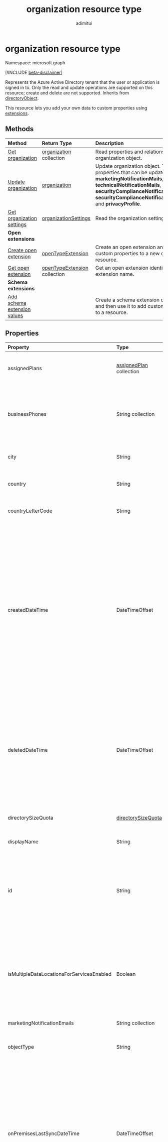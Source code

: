 ﻿---
title: "organization resource type"
description: "Represents an Azure Active Directory tenant. "
localization_priority: Normal
author: "adimitui"
ms.prod: "microsoft-identity-platform"
doc_type: resourcePageType
---

# organization resource type

Namespace: microsoft.graph

[!INCLUDE [beta-disclaimer](../../includes/beta-disclaimer.md)]

Represents the Azure Active Directory tenant that the user or application is signed in to. Only the read and update operations are supported on this resource; create and delete are not supported. Inherits from [directoryObject](directoryobject.md).

This resource lets you add your own data to custom properties using [extensions](/graph/extensibility-overview).

## Methods

| Method                                                                      | Return Type                                          | Description                                                                                                                                                                                                                                        |
| :-------------------------------------------------------------------------- | :--------------------------------------------------- | :------------------------------------------------------------------------------------------------------------------------------------------------------------------------------------------------------------------------------------------------- |
| [Get organization](../api/organization-get.md)                              | [organization](organization.md) collection           | Read properties and relationships of organization object.                                                                                                                                                                                          |
| [Update organization](../api/organization-update.md)                        | [organization](organization.md)                      | Update organization object. The only properties that can be updated are: **marketingNotificationMails**, **technicalNotificationMails**, **securityComplianceNotificationMails**, **securityComplianceNotificationPhones** and **privacyProfile**. |
| [Get organization settings](../api/organizationsettings-get.md)             | [organizationSettings](organizationsettings.md)      | Read the organization settings object.                                                                                                                                                                                                             |
| **Open extensions**                                                         |                                                      |                                                                                                                                                                                                                                                    |
| [Create open extension](../api/opentypeextension-post-opentypeextension.md) | [openTypeExtension](opentypeextension.md)            | Create an open extension and add custom properties to a new or existing resource.                                                                                                                                                                  |
| [Get open extension](../api/opentypeextension-get.md)                       | [openTypeExtension](opentypeextension.md) collection | Get an open extension identified by the extension name.                                                                                                                                                                                            |
| **Schema extensions**                                                       |                                                      |                                                                                                                                                                                                                                                    |
| [Add schema extension values](/graph/extensibility-schema-groups)           |                                                      | Create a schema extension definition and then use it to add custom typed data to a resource.                                                                                                                                                       |

## Properties 

| Property                                  | Type                                             | Description                                                                                                                                                                                                                                                                                                                                                |
| :---------------------------------------- | :----------------------------------------------- | :--------------------------------------------------------------------------------------------------------------------------------------------------------------------------------------------------------------------------------------------------------------------------------------------------------------------------------------------------------- |
| assignedPlans                             | [assignedPlan](assignedplan.md) collection       | The collection of service plans associated with the tenant. Not nullable.                                                                                                                                                                                                                                                                                  |
| businessPhones                            | String collection                                | Telephone number for the organization. **Note:** Although this is a string collection, only one number can be set for this property.                                                                                                                                                                                                                       |
| city                                      | String                                           | City name of the address for the organization.                                                                                                                                                                                                                                                                                                             |
| country                                   | String                                           | Country/region name of the address for the organization.                                                                                                                                                                                                                                                                                                   |
| countryLetterCode                         | String                                           | Country/region abbreviation for the organization.                                                                                                                                                                                                                                                                                                          |
| createdDateTime                           | DateTimeOffset                                   | Timestamp of when the organization was created. The value cannot be modified and is automatically populated when the organization is created. The Timestamp type represents date and time information using ISO 8601 format and is always in UTC time. For example, midnight UTC on Jan 1, 2014 would look like this: `'2014-01-01T00:00:00Z'`. Read-only. |
| deletedDateTime                           | DateTimeOffset                                   | Represents date and time of when the Azure AD tenant was deleted using ISO 8601 format and is always in UTC time. For example, midnight UTC on Jan 1, 2014 would look like this: `'2014-01-01T00:00:00Z'`. Read-only.                                                                                                                                      |
| directorySizeQuota                        | [directorySizeQuota](directorySizeQuota.md)      | The directory size quota information of an organization.                                                                                                                                                                                                                                                                                                   |
| displayName                               | String                                           | The display name for the tenant.                                                                                                                                                                                                                                                                                                                           |
| id                                        | String                                           | The tenant ID, a unique identifier representing the organization (or tenant). Inherited from [directoryObject](directoryobject.md). Key. Not nullable. Read-only.                                                                                                                                                                                          |
| isMultipleDataLocationsForServicesEnabled | Boolean                                          | **true** if organization is Multi-Geo enabled; **false** if organization is not Multi-Geo enabled; **null** (default). Read-only. For more information, see [OneDrive Online Multi-Geo](/sharepoint/dev/solution-guidance/multigeo-introduction).                                                                                                          |
| marketingNotificationEmails               | String collection                                | Not nullable.                                                                                                                                                                                                                                                                                                                                              |
| objectType                                | String                                           | A string that identifies the object type. For tenants the value is always “Company”.                                                                                                                                                                                                                                                                       |
| onPremisesLastSyncDateTime                | DateTimeOffset                                   | The time and date at which the tenant was last synced with the on-premise directory. The Timestamp type represents date and time information using ISO 8601 format and is always in UTC time. For example, midnight UTC on Jan 1, 2014 would look like this: `'2014-01-01T00:00:00Z'`.                                                                     |
| onPremisesSyncEnabled                     | Boolean                                          | **true** if this object is synced from an on-premises directory; **false** if this object was originally synced from an on-premises directory but is no longer synced; **null** if this object has never been synced from an on-premises directory (default).                                                                                              |
| postalCode                                | String                                           | Postal code of the address for the organization.                                                                                                                                                                                                                                                                                                           |
| preferredLanguage                         | String                                           | The preferred language for the organization. Should follow ISO 639-1 Code; for example "en".                                                                                                                                                                                                                                                               |
| privacyProfile                            | [privacyProfile](privacyprofile.md)              | The privacy profile of an organization.                                                                                                                                                                                                                                                                                                                    |
| provisionedPlans                          | [provisionedPlan](provisionedplan.md) collection | Not nullable.                                                                                                                                                                                                                                                                                                                                              |
| securityComplianceNotificationMails       | String collection                                |                                                                                                                                                                                                                                                                                                                                                            |
| securityComplianceNotificationPhones      | String collection                                |                                                                                                                                                                                                                                                                                                                                                            |
| state                                     | String                                           | State name of the address for the organization.                                                                                                                                                                                                                                                                                                            |
| street                                    | String                                           | Street name of the address for organization.                                                                                                                                                                                                                                                                                                               |
| technicalNotificationMails                | String collection                                | Not nullable.                                                                                                                                                                                                                                                                                                                                              |
| verifiedDomains                           | [verifiedDomain](verifieddomain.md) collection   | The collection of domains associated with this tenant. Not nullable.                                                                                                                                                                                                                                                                                       |

## Relationships

| Relationship                      | Type                                                                                 | Description                                                                                                                                                                  |
| :-------------------------------- | :----------------------------------------------------------------------------------- | :--------------------------------------------------------------------------------------------------------------------------------------------------------------------------- |
| certificateBasedAuthConfiguration | [certificateBasedAuthConfiguration](certificatebasedauthconfiguration.md) collection | Navigation property to manage  certificate-based authentication configuration. Only a single instance of certificateBasedAuthConfiguration can be created in the collection. |
| extensions                        | [extension](extension.md) collection                                                 | The collection of open extensions defined for the organization resource. Nullable.                                                                                           |
| settings                          | [organizationSettings](organizationsettings.md)                                      | Retrieve the properties and relationships of organizationSettings object. Nullable.                                                                                          |

## JSON representation

Here is a JSON representation of the resource

<!-- {
  "blockType": "resource",
  "optionalProperties": [
    "extensions"
  ],
  "keyProperty": "id",
  "@odata.type": "microsoft.graph.organization"
}-->

```json
{
  "assignedPlans": [{"@odata.type": "microsoft.graph.assignedPlan"}],
  "businessPhones": ["string"],
  "city": "string",
  "country": "string",
  "countryLetterCode": "string",
  "createdDateTime": "String (timestamp)",
  "deletedDateTime": "String (timestamp)",
  "directorySizeQuota": {"@odata.type": "microsoft.graph.directorySizeQuota"},
  "displayName": "string",
  "id": "string (identifier)",
  "isMultipleDataLocationsForServicesEnabled": "boolean",
  "marketingNotificationEmails": ["string"],
  "objectType": "string",
  "onPremisesLastSyncDateTime": "String (timestamp)",
  "onPremisesSyncEnabled": true,
  "postalCode": "string",
  "preferredLanguage": "string",
  "privacyProfile": {"@odata.type": "microsoft.graph.privacyProfile"},
  "provisionedPlans": [{"@odata.type": "microsoft.graph.provisionedPlan"}],
  "securityComplianceNotificationMails": ["string"],
  "securityComplianceNotificationPhones": ["string"],
  "state": "string",
  "street": "string",
  "technicalNotificationMails": ["string"],
  "verifiedDomains": [{"@odata.type": "microsoft.graph.verifiedDomain"}],
  "companyLastDirSyncTime": "2019-02-07T20:33:52.942Z",
  "dirSyncEnabled": true
}
```

## See also

- [Add custom data to resources using extensions](/graph/extensibility-overview)
- [Add custom data to users using open extensions](/graph/extensibility-open-users)
- [Add custom data to groups using schema extensions](/graph/extensibility-schema-groups)

<!-- uuid: 8fcb5dbc-d5aa-4681-8e31-b001d5168d79
2015-10-25 14:57:30 UTC -->

<!--
{
  "type": "#page.annotation",
  "description": "organization resource",
  "keywords": "",
  "section": "documentation",
  "tocPath": "",
  "suppressions": []
}
-->
